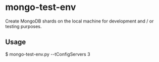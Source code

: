# mongo-test-env
Create MongoDB shards on the local machine for development and / or testing purposes.

## Usage
$ mongo-test-env.py --tConfigServers 3
